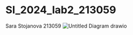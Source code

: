 # SI_2024_lab2_213059
Sara Stojanova 213059 
![Untitled Diagram drawio](https://github.com/SaraStojanovaa/SI_2024_lab2_213059/assets/165669045/ca3bcc2a-172a-4f56-adf8-69a5c55bf1f8)
